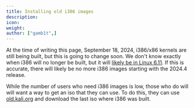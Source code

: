 ```yaml
---
title: Installing old i386 images
description:
icon:
weight:
author: ["gamb1t",]
---
```


At the time of writing this page, September 18, 2024, i386/x86 kernels are still being built, but this is going to change soon. We don't know exactly when i386 will no longer be built, but it will [likely be in Linux 6.11](https://lists.debian.org/debian-release/2024/09/msg00220.html). If this is accurate, there will likely be no more i386 images starting with the 2024.4 release.

While the number of users who need i386 images is low, those who do will will want a way to get an iso that they can use. To do this, they can use [old.kali.org](https://old.kali.org/kali-images/kali-2024.2/) and download the last iso where i386 was built.